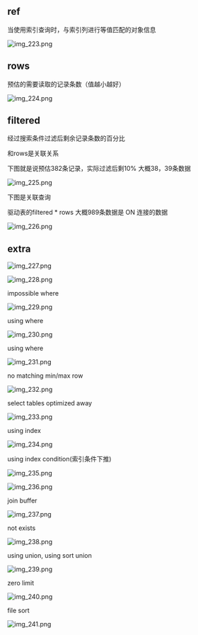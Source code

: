 ref
---

当使用索引查询时，与索引列进行等值匹配的对象信息

![img_223.png](img_223.png)


rows
---

预估的需要读取的记录条数（值越小越好）

![img_224.png](img_224.png)

filtered
---

经过搜索条件过滤后剩余记录条数的百分比

和rows是关联关系

下图就是说预估382条记录，实际过滤后剩10% 大概38，39条数据

![img_225.png](img_225.png)

下图是关联查询

驱动表的filtered * rows 大概989条数据是 ON 连接的数据


![img_226.png](img_226.png)

extra
---

![img_227.png](img_227.png)

![img_228.png](img_228.png)

impossible where

![img_229.png](img_229.png)

using where

![img_230.png](img_230.png)

using where
     
![img_231.png](img_231.png)

no matching min/max row

![img_232.png](img_232.png)

select tables optimized away

![img_233.png](img_233.png)

using index

![img_234.png](img_234.png)

using index condition(索引条件下推)

![img_235.png](img_235.png)

![img_236.png](img_236.png)

join buffer

![img_237.png](img_237.png)

not exists

![img_238.png](img_238.png)

using union, using sort union

![img_239.png](img_239.png)

zero limit

![img_240.png](img_240.png)

file sort

![img_241.png](img_241.png)